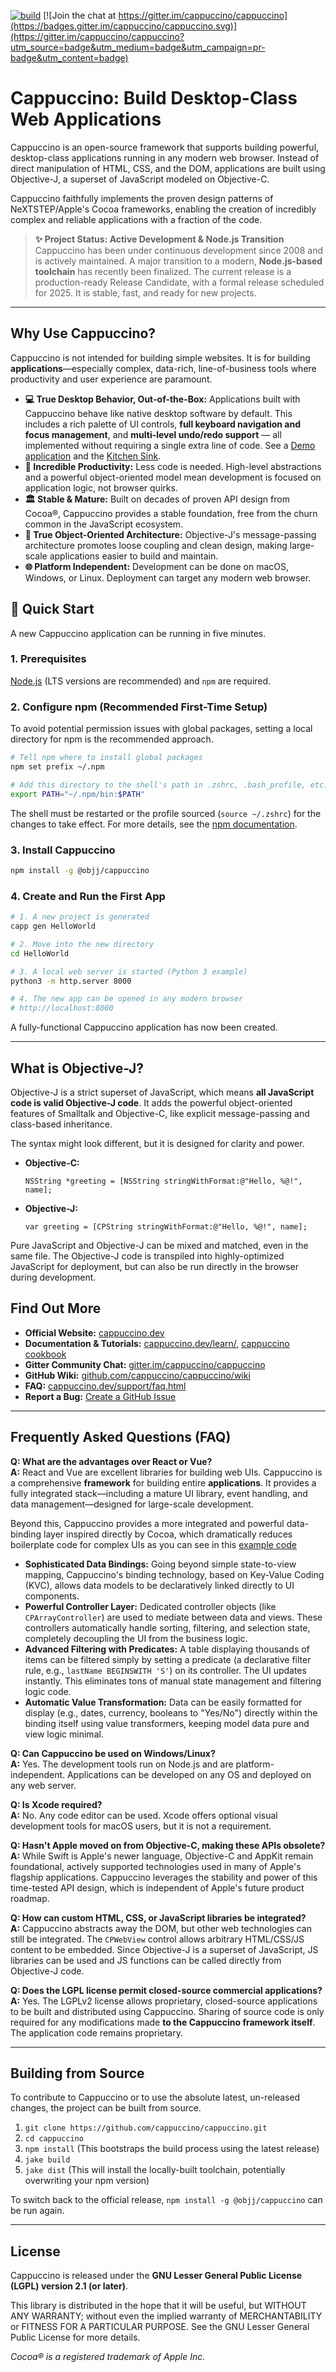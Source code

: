 [![build](https://github.com/cappuccino/cappuccino/actions/workflows/BuildAndTest.yml/badge.svg)](https://github.com/cappuccino/cappuccino/actions/workflows/BuildAndTest.yml)
[![Join the chat at https://gitter.im/cappuccino/cappuccino](https://badges.gitter.im/cappuccino/cappuccino.svg)](https://gitter.im/cappuccino/cappuccino?utm_source=badge&utm_medium=badge&utm_campaign=pr-badge&utm_content=badge)

# Cappuccino: Build Desktop-Class Web Applications

Cappuccino is an open-source framework that supports building powerful, desktop-class applications running in any modern web browser. Instead of direct manipulation of HTML, CSS, and the DOM, applications are built using Objective-J, a superset of JavaScript modeled on Objective-C.

Cappuccino faithfully implements the proven design patterns of NeXTSTEP/Apple's Cocoa frameworks, enabling the creation of incredibly complex and reliable applications with a fraction of the code.

> **✨ Project Status: Active Development & Node.js Transition**
> Cappuccino has been under continuous development since 2008 and is actively maintained. A major transition to a modern, **Node.js-based toolchain** has recently been finalized. The current release is a production-ready Release Candidate, with a formal release scheduled for 2025. It is stable, fast, and ready for new projects.

---

## Why Use Cappuccino?

Cappuccino is not intended for building simple websites. It is for building **applications**—especially complex, data-rich, line-of-business tools where productivity and user experience are paramount.

*   **💻 True Desktop Behavior, Out-of-the-Box:** Applications built with Cappuccino behave like native desktop software by default. This includes a rich palette of UI controls, **full keyboard navigation and focus management**, and **multi-level undo/redo support** — all implemented without requiring a single extra line of code. See a [Demo application](https://ansb.uniklinik-freiburg.de/UIBuilder/index.html) and the [Kitchen Sink](https://cappuccino-testbook.5apps.com/#ThemeKitchenSink).
*   **🚀 Incredible Productivity:** Less code is needed. High-level abstractions and a powerful object-oriented model mean development is focused on application logic, not browser quirks.
*   **🏛️ Stable & Mature:** Built on decades of proven API design from Cocoa®, Cappuccino provides a stable foundation, free from the churn common in the JavaScript ecosystem.
*   **🧱 True Object-Oriented Architecture:** Objective-J's message-passing architecture promotes loose coupling and clean design, making large-scale applications easier to build and maintain.
*   **🌐 Platform Independent:** Development can be done on macOS, Windows, or Linux. Deployment can target any modern web browser.

## 🚀 Quick Start

A new Cappuccino application can be running in five minutes.

### 1. Prerequisites
[Node.js](https://nodejs.org/en/download/) (LTS versions are recommended) and `npm` are required.

### 2. Configure npm (Recommended First-Time Setup)
To avoid potential permission issues with global packages, setting a local directory for npm is the recommended approach.

```bash
# Tell npm where to install global packages
npm set prefix ~/.npm

# Add this directory to the shell's path in .zshrc, .bash_profile, etc.
export PATH="~/.npm/bin:$PATH"
```
The shell must be restarted or the profile sourced (`source ~/.zshrc`) for the changes to take effect. For more details, see the [npm documentation](https://docs.npmjs.com/resolving-eacces-permissions-errors-when-installing-packages-globally).

### 3. Install Cappuccino
```bash
npm install -g @objj/cappuccino
```

### 4. Create and Run the First App
```bash
# 1. A new project is generated
capp gen HelloWorld

# 2. Move into the new directory
cd HelloWorld

# 3. A local web server is started (Python 3 example)
python3 -m http.server 8000

# 4. The new app can be opened in any modern browser
# http://localhost:8000
```
A fully-functional Cappuccino application has now been created.

---

## What is Objective-J?

Objective-J is a strict superset of JavaScript, which means **all JavaScript code is valid Objective-J code**. It adds the powerful object-oriented features of Smalltalk and Objective-C, like explicit message-passing and class-based inheritance.

The syntax might look different, but it is designed for clarity and power.

*   **Objective-C:**
    ```objc
    NSString *greeting = [NSString stringWithFormat:@"Hello, %@!", name];
    ```
*   **Objective-J:**
    ```objj
    var greeting = [CPString stringWithFormat:@"Hello, %@!", name];
    ```

Pure JavaScript and Objective-J can be mixed and matched, even in the same file. The Objective-J code is transpiled into highly-optimized JavaScript for deployment, but can also be run directly in the browser during development.

## Find Out More

*   **Official Website:** [cappuccino.dev](http://cappuccino.dev)
*   **Documentation & Tutorials:** [cappuccino.dev/learn/](http://cappuccino.dev/learn/),  [cappuccino cookbook](https://cappuccino-cookbook.5apps.com)
*   **Gitter Community Chat:** [gitter.im/cappuccino/cappuccino](https://gitter.im/cappuccino/cappuccino)
*   **GitHub Wiki:** [github.com/cappuccino/cappuccino/wiki](https://github.com/cappuccino/cappuccino/wiki)
*   **FAQ:** [cappuccino.dev/support/faq.html](http://cappuccino.dev/support/faq.html)
*   **Report a Bug:** [Create a GitHub Issue](http://github.com/cappuccino/cappuccino/issues)

---

## Frequently Asked Questions (FAQ)

**Q: What are the advantages over React or Vue?**  
**A:** React and Vue are excellent libraries for building web UIs. Cappuccino is a comprehensive **framework** for building entire **applications**. It provides a fully integrated stack—including a mature UI library, event handling, and data management—designed for large-scale development.

Beyond this, Cappuccino provides a more integrated and powerful data-binding layer inspired directly by Cocoa, which dramatically reduces boilerplate code for complex UIs as you can see in this [example code](https://github.com/daboe01/UIBuilder/tree/master/public/Frontend)

*   **Sophisticated Data Bindings:** Going beyond simple state-to-view mapping, Cappuccino's binding technology, based on Key-Value Coding (KVC), allows data models to be declaratively linked directly to UI components.
*   **Powerful Controller Layer:** Dedicated controller objects (like `CPArrayController`) are used to mediate between data and views. These controllers automatically handle sorting, filtering, and selection state, completely decoupling the UI from the business logic.
*   **Advanced Filtering with Predicates:** A table displaying thousands of items can be filtered simply by setting a predicate (a declarative filter rule, e.g., `lastName BEGINSWITH 'S'`) on its controller. The UI updates instantly. This eliminates tons of manual state management and filtering logic code.
*   **Automatic Value Transformation:** Data can be easily formatted for display (e.g., dates, currency, booleans to "Yes/No") directly within the binding itself using value transformers, keeping model data pure and view logic minimal.

**Q: Can Cappuccino be used on Windows/Linux?**  
**A:** Yes. The development tools run on Node.js and are platform-independent. Applications can be developed on any OS and deployed on any web server.

**Q: Is Xcode required?**  
**A:** No. Any code editor can be used. Xcode offers optional visual development tools for macOS users, but it is not a requirement.

**Q: Hasn't Apple moved on from Objective-C, making these APIs obsolete?**  
**A:** While Swift is Apple's newer language, Objective-C and AppKit remain foundational, actively supported technologies used in many of Apple's flagship applications. Cappuccino leverages the stability and power of this time-tested API design, which is independent of Apple's future product roadmap.

**Q: How can custom HTML, CSS, or JavaScript libraries be integrated?**  
**A:** Cappuccino abstracts away the DOM, but other web technologies can still be integrated. The `CPWebView` control allows arbitrary HTML/CSS/JS content to be embedded. Since Objective-J is a superset of JavaScript, JS libraries can be used and JS functions can be called directly from Objective-J code.

**Q: Does the LGPL license permit closed-source commercial applications?**  
**A:** Yes. The LGPLv2 license allows proprietary, closed-source applications to be built and distributed using Cappuccino. Sharing of source code is only required for any modifications made **to the Cappuccino framework itself**. The application code remains proprietary.

---

## Building from Source

To contribute to Cappuccino or to use the absolute latest, un-released changes, the project can be built from source.

1.  `git clone https://github.com/cappuccino/cappuccino.git`
2.  `cd cappuccino`
3.  `npm install` (This bootstraps the build process using the latest release)
4.  `jake build`
5.  `jake dist` (This will install the locally-built toolchain, potentially overwriting your npm version)

To switch back to the official release, `npm install -g @objj/cappuccino` can be run again.

---

## License

Cappuccino is released under the **GNU Lesser General Public License (LGPL) version 2.1 (or later)**.

This library is distributed in the hope that it will be useful, but WITHOUT ANY WARRANTY; without even the implied warranty of MERCHANTABILITY or FITNESS FOR A PARTICULAR PURPOSE. See the GNU Lesser General Public License for more details.

*Cocoa® is a registered trademark of Apple Inc.*
